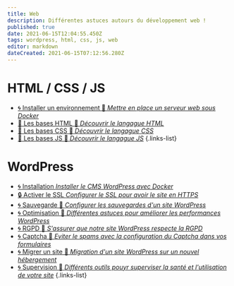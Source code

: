 ```yaml
---
title: Web
description: Différentes astuces autours du développement web !
published: true
date: 2021-06-15T12:04:55.450Z
tags: wordpress, html, css, js, web
editor: markdown
dateCreated: 2021-06-15T07:12:56.280Z
---
```


# HTML / CSS / JS
- [🌀 Installer un environnement 🚧 *Mettre en place un serveur web sous Docker*](/Web/HTML/Installation)
- [💠 Les bases HTML 🚧 *Découvrir le langague HTML*](/Web/HTML/Base-HTML)
- [💠 Les bases CSS 🚧 *Découvrir le langague CSS*](/Web/HTML/Base-CSS)
- [💠 Les bases JS 🚧 *Découvrir le langague JS*](/Web/HTML/Base-JS)
{.links-list}

# WordPress
- [🌀 Installation *Installer le CMS WordPress avec Docker*](/Web/WordPress/Installation)
- [🔒 Activer le SSL *Configurer le SSL pour avoir le site en HTTPS*](/Web/WordPress/SSL)
- [🌀 Sauvegarde 🚧 *Configurer les sauvegardes d'un site WordPress*](/Web/WordPress/Sauvegarde)
- [🌀 Optimisation 🚧 *Différentes astuces pour améliorer les performances WordPress*](/Web/WordPress/Optimisation)
- [🌀 RGPD 🚧 *S'assurer que notre site WordPress respecte la RGPD*](/Web/WordPress/RGPD)
- [🌀 Captcha 🚧 *Eviter le spams avec la configuration du Captcha dans vos formulaires*](/Web/WordPress/Captcha)
- [🌀 Migrer un site 🚧 *Migration d'un site WordPress sur un nouvel hébergement*](/Web/WordPress/Migration)
- [🌀 Supervision 🚧 *Différents outils pouyr superviser la santé et l'utilisation de votre site*](/Web/WordPress/Supervision)
{.links-list}